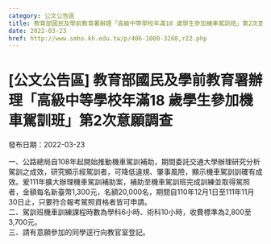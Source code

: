 ```yaml
---
category: 公文公告區
title: 教育部國民及學前教育署辦理「高級中等學校年滿18 歲學生參加機車駕訓班」第2次意願調查
date: 2022-03-23
href: http://www.smhs.kh.edu.tw/p/406-1000-3260,r22.php
---
```


# [公文公告區] 教育部國民及學前教育署辦理「高級中等學校年滿18 歲學生參加機車駕訓班」第2次意願調查

發布日期：2022-03-23

一、公路總局自108年起開始推動機車駕訓補助，期間委託交通大學辦理研究分析駕訓之成效，研究顯示經駕訓者，可降低違規、肇事風險，顯示機車駕訓訓確有成效。爰111年擴大辦理機車駕訓補助案，補助至機車駕訓班完成訓練並取得駕照者，金額每名新臺幣1,300元，名額20,000名，期間自110年12月1日至111年11月30日止，只要符合報考駕照資格者皆可申請。  
二、駕訓班機車訓練課程時數為學科6小時、術科10小時，收費標準為2,800至3,700元。  
三、請有意願參加的同學逕行向教官室登記。

